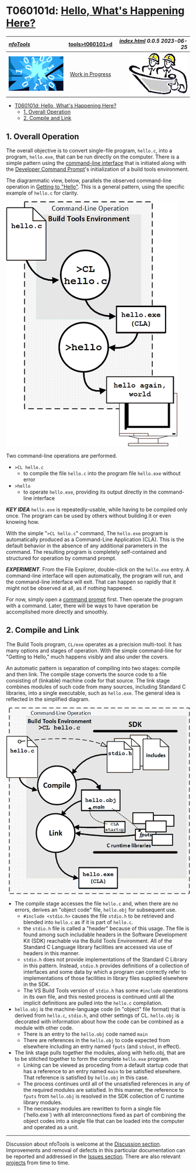 <!-- index.md 0.0.5                 UTF-8                          2023-06-25
     ----1----|----2----|----3----|----4----|----5----|----6----|----7----|--*

                   T060101d: HELLO, WHAT'S HAPPENING HERE?
     -->

# T060101d: [Hello, What's Happening Here?](.)

| ***[nfoTools](../../../)*** | [tools](../../)[>t060101](../)[>d](.) | ***[index.html](index.html) 0.0.5 2023-06-25*** |
| :--                |       :-:          | --: |
| ![nfotools](../../../images/nfoWorks-2014-06-02-1702-LogoSmall.png) | [Work in Progress](T060101d.txt) | ![Hard Hat Area](../../../images/hardhat-logo.gif) |


- [T060101d: Hello, What's Happening Here?](#t060101d-hello-whats-happening-here)
  - [1. Overall Operation](#1-overall-operation)
  - [2. Compile and Link](#2-compile-and-link)

## 1. Overall Operation

The overall objective is to convert single-file program, `hello.c`,
into a program, `hello.exe`, that can be run directly on the computer.  There
is a simple pattern using the
[command-line interface](https://en.wikipedia.org/wiki/Command-line_interface)
that is initiated along with the
[Developer Command Prompt](https://learn.microsoft.com/en-us/visualstudio/ide/reference/command-prompt-powershell)'s
initialization of a build tools environment.

The diagrammatic view, below, parallels the observed command-line operation in
[Getting to "Hello"](../c/#62-customized-command-prompt-operation).  This is a
general pattern, using the specific example of `hello.c` for clarity.

![Overall Operation](T060101d1-2023-06-11-0919-CL-Hello.png)

Two command-line operations are performed.

- `>CL hello.c`
  - to compile the file `hello.c` into the program file
`hello.exe` without error
- `>hello`
  - to operate `hello.exe`, providing its output directly in the
command-line interface

***KEY IDEA*** `hello.exe` is repeatedly-usable, while having
to be compiled only once.  The program can be used by others without building
it or even knowing how.

With the simple "`>CL hello.c`" command, The `hello.exe` program is
automatically produced as a Command-Line Application (CLA).  This is the
default behavior in the absence of any additional parameters in the command.
The resulting program is completely self-contained and structured for
operation by command prompt.

***EXPERIMENT***.  From the File Explorer, double-click on the `hello.exe`
entry.  A command-line interface will open automatically, the program will
run, and the command-line interface will exit.  That can happen so rapidly
that it might not be observed at all, as if nothing happened.

For now, simply open a [command prompt](../../T060501/) first. Then operate
the program with a command. Later, there
will be ways to have operation be accomplished more directly and smoothly.

## 2. Compile and Link

The Build Tools program, `CL/exe` operates as a precision multi-tool.  It has
many options and stages of operation.  With the simple command-line for
"Getting to Hello," much happens visibly and also under the covers.

An automatic pattern is separation of compiling into two stages: compile and
then link.  The compile stage converts the source code to a file consisting
of (linkable) machine code for that source.  The link stage combines modules
of such code from many sources, including Standard C libraries, into a single
executable, such as `hello.exe`.  The general idea is reflected in the
simplified diagram.

![Compile+Link](T060101d2-2023-06-11-1545-Compile+Link.png)

- The compile stage accesses the file `hello.c` and, when there are no errors,
derives an "object code" file, `hello.obj` for subsequent use.
  - `#include <stdio.h>` causes the file `stdio.h` to be retrieved and blended
into `hello.c` as if it is part of `hello.c`.
  - the `stdio.h` file is called a "header" because of this usage.  The file
is found among such includable headers in the Software Development Kit (SDK)
reachable via the Build Tools Environment.  All of the Standard C Language
library facilities are accessed via use of headers in this manner.
  - `stdio.h` does not provide implementations of the Standard C Library in
this pattern.  Instead, `stdio.h`
provides definitions of a collection of interfaces and some data
by which a program can correctly refer to implementations of those facilities
in library files supplied elsewhere in the SDK.
  - The VS Build Tools version of `stdio.h` has some `#include` operations
in its own file, and this nested process is continued until all the implicit
definitions are pulled into the `hello.c` compilation.
- `hello.obj` is the machine-language code (in "object" file format) that is
derived from `hello.c`, `stdio.h`, and other settings of CL.  `hello.obj` is
decorated with information about how the code can be combined as a module
with other code.
  - There is an entry to the `hello.obj` code named `main`
  - There are references in the `hello.obj` to code expected from elsewhere
including an entry named `fputs` (and `stdout`, in effect).
- The link stage pulls together the modules, along with hello.obj, that are
to be stitched together to form the complete `hello.exe` program.
  - Linking can be viewed as proceding from a default startup code that has a
reference to an entry named `main` to be satisfied elsewhere.  That reference
is satisfied by `hello.obj` in this case.
  - The process continues until all of the unsatisfied references in any of
the required modules are satisfied.  In this manner, the reference to `fputs`
from `hello.obj` is resolved in the SDK collection of C runtime library
modules.
  - The necessary modules are rewritten to form a single file ('hello.exe`)
with all interconnections fixed as part of combining the object codes into a
single file that can be loaded into the computer and operated as a unit.

---

Discussion about nfoTools is welcome at the
[Discussion section](https://github.com/orcmid/nfoTools/discussions).
Improvements and removal of defects in this particular documentation can be
reported and addressed in the
[Issues section](https://github.com/orcmid/nfoTools/issues).  There are also
relevant [projects](https://github.com/orcmid/nfoTools/projects?type=classic)
from time to time.

<!-- ----1----|----2----|----3----|----4----|----5----|----6----|----7----|--*

     0.0.5 2023-06-25-17:43Z Touchups, improving Compile and Link
     0.0.4 2023-06-13T17:23Z "@. Compile and Link" full draft
     0.0.3 2023-06-12T20:20Z Touchup, starting "2. Compile and Link"
     0.0.2 2023-06-11T16:48Z Improve with "1. Overall Operation" redrawn
     0.0.1 2023-06-08T20:41Z Add "The Simple Process" draft section
     0.0.0 2023-06-07T19:38Z Placeholder morphed from 0.1.0 T060101c index.md


                *** end of docs/tools/T060101/d/index.md ***
     -->
